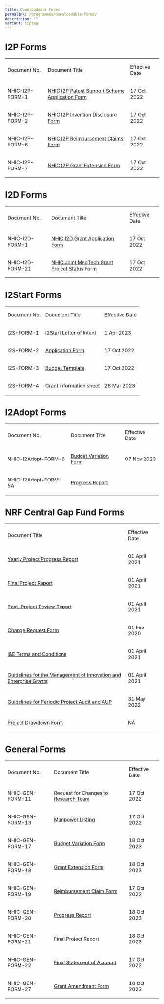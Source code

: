 ```yaml
---
title: Downloadable Forms
permalink: /programmes/downloadable-forms/
description: ""
variant: tiptap
---
```

<h1><strong>I2P Forms</strong></h1><table><tbody><tr><td rowspan="1" colspan="1"><p>Document No.</p></td><td rowspan="1" colspan="1"><p>Document Title</p></td><td rowspan="1" colspan="1"><p>Effective Date</p></td></tr><tr><td rowspan="1" colspan="1"><p>NHIC-I2P-FORM-1</p></td><td rowspan="1" colspan="1"><p><a href="https://for.sg/nhic-i2p" rel="noopener noreferrer nofollow" target="_blank">NHIC I2P Patent Support Scheme Application Form</a></p></td><td rowspan="1" colspan="1"><p>17 Oct 2022</p></td></tr><tr><td rowspan="1" colspan="1"><p>NHIC-I2P-FORM-2</p></td><td rowspan="1" colspan="1"><p><a href="https://for.sg/nhic-i2p-id" rel="noopener noreferrer nofollow" target="_blank">NHIC I2P Invention Disclosure Form</a></p></td><td rowspan="1" colspan="1"><p>17 Oct 2022</p></td></tr><tr><td rowspan="1" colspan="1"><p>NHIC-I2P-FORM-6</p></td><td rowspan="1" colspan="1"><p><a href="https://for.sg/nhic-i2p-rc" rel="noopener noreferrer nofollow" target="_blank">NHIC I2P Reimbursement Claims Form</a></p></td><td rowspan="1" colspan="1"><p>17 Oct 2022</p></td></tr><tr><td rowspan="1" colspan="1"><p>NHIC-I2P-FORM-7</p></td><td rowspan="1" colspan="1"><p><a href="https://for.sg/nhic-i2p-ext" rel="noopener noreferrer nofollow" target="_blank">NHIC I2P Grant Extension Form</a></p></td><td rowspan="1" colspan="1"><p>17 Oct 2022</p></td></tr></tbody></table><h1><strong>I2D Forms</strong></h1><table><tbody><tr><td rowspan="1" colspan="1"><p>Document No.</p></td><td rowspan="1" colspan="1"><p>Document Title</p></td><td rowspan="1" colspan="1"><p>Effective Date</p></td></tr><tr><td rowspan="1" colspan="1"><p>NHIC-I2D-FORM-1</p></td><td rowspan="1" colspan="1"><p><a href="https://for.sg/nhic-i2d" rel="noopener noreferrer nofollow" target="_blank">NHIC I2D Grant Application Form</a></p></td><td rowspan="1" colspan="1"><p>17 Oct 2022</p></td></tr><tr><td rowspan="1" colspan="1"><p>NHIC-I2D-FORM-21</p></td><td rowspan="1" colspan="1"><p><a href="https://for.sg/nhic-jointgrant-status" rel="noopener noreferrer nofollow" target="_blank">NHIC Joint MedTech Grant Project Status Form</a></p></td><td rowspan="1" colspan="1"><p>17 Oct 2022</p></td></tr></tbody></table><h1><strong>I2Start Forms</strong></h1><table><tbody><tr><td rowspan="1" colspan="1"><p>Document No.</p></td><td rowspan="1" colspan="1"><p>Document Title</p></td><td rowspan="1" colspan="1"><p>Effective Date</p></td></tr><tr><td rowspan="1" colspan="1"><p>I2S-FORM-1</p></td><td rowspan="1" colspan="1"><p><a href="https://for.sg/nhic-i2start-loi" rel="noopener noreferrer nofollow" target="_blank">I2Start Letter of Intent</a></p></td><td rowspan="1" colspan="1"><p>1 Apr 2023</p></td></tr><tr><td rowspan="1" colspan="1"><p>I2S-FORM-2</p></td><td rowspan="1" colspan="1"><p><a href="https://for.sg/nhic-i2start" rel="noopener noreferrer nofollow" target="_blank">Application Form</a></p></td><td rowspan="1" colspan="1"><p>17 Oct 2022</p></td></tr><tr><td rowspan="1" colspan="1"><p>I2S-FORM-3</p></td><td rowspan="1" colspan="1"><p><a href="https://for.sg/nhic-i2start" rel="noopener noreferrer nofollow" target="_blank">Budget Template</a></p></td><td rowspan="1" colspan="1"><p>17 Oct 2022</p></td></tr><tr><td rowspan="1" colspan="1"><p>I2S-FORM-4</p></td><td rowspan="1" colspan="1"><p><a href="https://for.sg/nhic-i2start-info" rel="noopener noreferrer nofollow" target="_blank">Grant information sheet</a></p></td><td rowspan="1" colspan="1"><p>28 Mar 2023</p></td></tr></tbody></table><h1><strong>I2Adopt Forms</strong></h1><table><tbody><tr><td rowspan="1" colspan="1"><p>Document No.</p></td><td rowspan="1" colspan="1"><p>Document Title</p></td><td rowspan="1" colspan="1"><p>Effective Date</p></td></tr><tr><td rowspan="1" colspan="1"><p>NHIC-I2Adopt-FORM-6</p></td><td rowspan="1" colspan="1"><p><a href="https://for.sg/nhic-i2adopt-budgetvariation" rel="noopener noreferrer nofollow" target="_blank">Budget Variation Form</a></p></td><td rowspan="1" colspan="1"><p>07 Nov 2023</p></td></tr><tr><td rowspan="1" colspan="1"><p>NHIC-I2Adopt-FORM-5A</p></td><td rowspan="1" colspan="1"><p><a href="https://for.sg/nhic-i2adopt-progressreport" rel="noopener noreferrer nofollow" target="_blank">Progress Report</a></p></td><td rowspan="1" colspan="1"><p></p></td></tr></tbody></table><h1><strong>NRF Central Gap Fund Forms</strong></h1><table><tbody><tr><td rowspan="1" colspan="1"><p>Document Title</p></td><td rowspan="1" colspan="1"><p>Effective Date</p></td></tr><tr><td rowspan="1" colspan="1"><p><a href="https://for.sg/nrf-yearlyprogress" rel="noopener noreferrer nofollow" target="_blank">Yearly Project Progress Report</a></p></td><td rowspan="1" colspan="1"><p>01 April 2021</p></td></tr><tr><td rowspan="1" colspan="1"><p><a href="https://for.sg/nrf-finalreport" rel="noopener noreferrer nofollow" target="_blank">Final Project Report</a></p></td><td rowspan="1" colspan="1"><p>01 April 2021</p></td></tr><tr><td rowspan="1" colspan="1"><p><a href="https://for.sg/nrf-postprogress" rel="noopener noreferrer nofollow" target="_blank">Post-Project Review Report</a></p></td><td rowspan="1" colspan="1"><p>01 April 2021</p></td></tr><tr><td rowspan="1" colspan="1"><p><a href="https://for.sg/nrf-changerequest" rel="noopener noreferrer nofollow" target="_blank">Change Request Form</a></p></td><td rowspan="1" colspan="1"><p>01 Feb 2020</p></td></tr><tr><td rowspan="1" colspan="1"><p><a href="https://for.sg/nrf-ie-tc" rel="noopener noreferrer nofollow" target="_blank">I&amp;E Terms and Conditions</a></p></td><td rowspan="1" colspan="1"><p>01 April 2021</p></td></tr><tr><td rowspan="1" colspan="1"><p><a href="https://for.sg/nrf-guidelinesgrantmgt" rel="noopener noreferrer nofollow" target="_blank">Guidelines for the Management of Innovation and Enterprise Grants</a></p></td><td rowspan="1" colspan="1"><p>01 April 2021</p></td></tr><tr><td rowspan="1" colspan="1"><p><a href="https://for.sg/nrf-projectaup" rel="noopener noreferrer nofollow" target="_blank">Guidelines for Periodic Project Audit and AUP</a></p></td><td rowspan="1" colspan="1"><p>31 May 2022</p></td></tr><tr><td rowspan="1" colspan="1"><p><a href="https://for.sg/nrf-projectdrawdown" rel="noopener noreferrer nofollow" target="_blank">Project Drawdown Form</a></p></td><td rowspan="1" colspan="1"><p>NA</p></td></tr></tbody></table><h1><strong>General Forms</strong></h1><table><tbody><tr><td rowspan="1" colspan="1"><p>Document No.</p></td><td rowspan="1" colspan="1"><p>Document Title</p></td><td rowspan="1" colspan="1"><p>Effective Date</p></td></tr><tr><td rowspan="1" colspan="1"><p>NHIC-GEN-FORM-11</p></td><td rowspan="1" colspan="1"><p><a href="https://for.sg/nhic-gen-changesteam" rel="noopener noreferrer nofollow" target="_blank">Request for Changes to Research Team</a></p></td><td rowspan="1" colspan="1"><p>17 Oct 2022</p></td></tr><tr><td rowspan="1" colspan="1"><p>NHIC-GEN-FORM-13</p></td><td rowspan="1" colspan="1"><p><a href="https://for.sg/nhic-gen-manpowerlist" rel="noopener noreferrer nofollow" target="_blank">Manpower Listing</a></p></td><td rowspan="1" colspan="1"><p>17 Oct 2022</p></td></tr><tr><td rowspan="1" colspan="1"><p>NHIC-GEN-FORM-17</p></td><td rowspan="1" colspan="1"><p><a href="https://for.sg/nhic-gen-budgetvariation" rel="noopener noreferrer nofollow" target="_blank">Budget Variation Form</a></p></td><td rowspan="1" colspan="1"><p>18 Oct 2023</p></td></tr><tr><td rowspan="1" colspan="1"><p>NHIC-GEN-FORM-18</p></td><td rowspan="1" colspan="1"><p><a href="https://for.sg/nhic-gen-ext" rel="noopener noreferrer nofollow" target="_blank">Grant Extension Form</a></p></td><td rowspan="1" colspan="1"><p>18 Oct 2023</p></td></tr><tr><td rowspan="1" colspan="1"><p>NHIC-GEN-FORM-19</p></td><td rowspan="1" colspan="1"><p><a href="https://for.sg/nhic-gen-reimbursement" rel="noopener noreferrer nofollow" target="_blank">Reimbursement Claim Form</a></p></td><td rowspan="1" colspan="1"><p>17 Oct 2022</p></td></tr><tr><td rowspan="1" colspan="1"><p>NHIC-GEN-FORM-20</p></td><td rowspan="1" colspan="1"><p><a href="https://for.sg/nhic-gen-progressreport" rel="noopener noreferrer nofollow" target="_blank">Progress Report</a></p></td><td rowspan="1" colspan="1"><p>18 Oct 2023</p></td></tr><tr><td rowspan="1" colspan="1"><p>NHIC-GEN-FORM-21</p></td><td rowspan="1" colspan="1"><p><a href="https://for.sg/nhic-gen-finalreport" rel="noopener noreferrer nofollow" target="_blank">Final Project Report</a></p></td><td rowspan="1" colspan="1"><p>18 Oct 2023</p></td></tr><tr><td rowspan="1" colspan="1"><p>NHIC-GEN-FORM-22</p></td><td rowspan="1" colspan="1"><p><a href="https://for.sg/nhic-gen-finalsoa" rel="noopener noreferrer nofollow" target="_blank">Final Statement of Account</a></p></td><td rowspan="1" colspan="1"><p>17 Oct 2022</p></td></tr><tr><td rowspan="1" colspan="1"><p>NHIC-GEN-FORM-27</p></td><td rowspan="1" colspan="1"><p><a href="https://for.sg/nhic-gen-grantamendment" rel="noopener noreferrer nofollow" target="_blank">Grant Amendment Form</a></p></td><td rowspan="1" colspan="1"><p>18 Oct 2023</p></td></tr></tbody></table><p></p>
